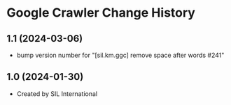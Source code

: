 Google Crawler Change History
====================

1.1 (2024-03-06)
----------------
* bump version number for "[sil.km.ggc] remove space after words #241"

1.0 (2024-01-30)
----------------
* Created by SIL International
